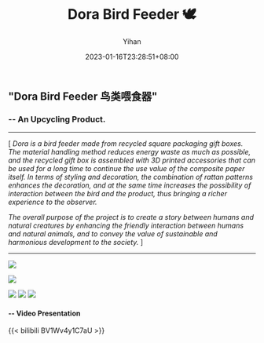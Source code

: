﻿---
title: "Dora Bird Feeder 🕊️"
date: 2023-01-16T23:28:51+08:00
hidemeta: true
draft: false
author: ["Yihan"]
keywords: 
- Product
tags:
- Human & Nature
- Sustainability
- Upcycling
- Product
- 3D
description: ""
showToc: true
TocOpen: true
showbreadcrumbs: true
disableShare: true
weight: 322
cover:
    image: "projects/dora/doracover.jpg"
    caption: "To create a story between people and natural creatures by promoting friendly interaction between them！ "
    alt: ""
    relative: false
---
## "Dora Bird Feeder 鸟类喂食器"
### -- An Upcycling Product.
----------------
[ *Dora is a bird feeder made from recycled square packaging gift boxes. The material handling method reduces energy waste as much as possible, and the recycled gift box is assembled with 3D printed accessories that can be used for a long time to continue the use value of the composite paper itself. In terms of styling and decoration, the combination of rattan patterns enhances the decoration, and at the same time increases the possibility of interaction between the bird and the product, thus bringing a richer experience to the observer.*

*The overall purpose of the project is to create a story between humans and natural creatures by enhancing the friendly interaction between humans and natural animals, and to convey the value of sustainable and harmonious development to the society.* ]

----------------

![](dora1.jpg)

![](dora2.jpg)

![](dora3.jpg)
![](dora4.jpg)
![](dora5.jpg)

#### -- Video Presentation
{{< bilibili BV1Wv4y1C7aU >}}
